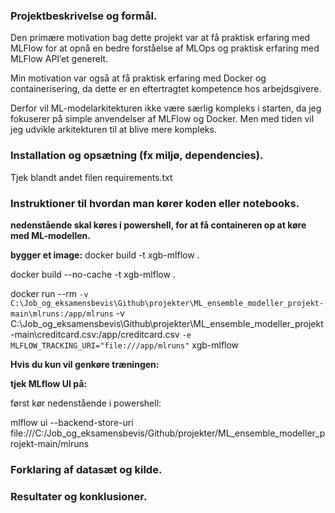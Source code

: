 ### Projektbeskrivelse og formål.

Den primære motivation bag dette projekt var at få praktisk erfaring med MLFlow for at opnå en bedre forståelse af MLOps og praktisk erfaring med MLFlow API’et generelt.

Min motivation var også at få praktisk erfaring med Docker og containerisering, da dette er en eftertragtet kompetence hos arbejdsgivere.

Derfor vil ML-modelarkitekturen ikke være særlig kompleks i starten, da jeg fokuserer på simple anvendelser af MLFlow og Docker. Men med tiden vil jeg udvikle arkitekturen til at blive mere kompleks.

### Installation og opsætning (fx miljø, dependencies).

Tjek blandt andet filen requirements.txt

### Instruktioner til hvordan man kører koden eller notebooks.

**nedenstående skal køres i powershell, for at få containeren op at køre med ML-modellen.**


**bygger et image:** 
docker build -t xgb-mlflow .

docker build --no-cache -t xgb-mlflow .

docker run --rm `
  -v C:\Job_og_eksamensbevis\Github\projekter\ML_ensemble_modeller_projekt-main\mlruns:/app/mlruns `
  -v C:\Job_og_eksamensbevis\Github\projekter\ML_ensemble_modeller_projekt-main\creditcard.csv:/app/creditcard.csv `
  -e MLFLOW_TRACKING_URI="file:///app/mlruns" `
  xgb-mlflow

**Hvis du kun vil genkøre træningen:**

**tjek MLflow UI på:**

først kør nedenstående i powershell:

mlflow ui --backend-store-uri file:///C:/Job_og_eksamensbevis/Github/projekter/ML_ensemble_modeller_projekt-main/mlruns


### Forklaring af datasæt og kilde.



### Resultater og konklusioner.
